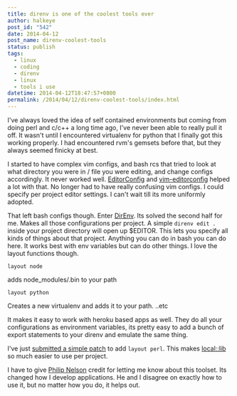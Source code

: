```yaml
---
title: direnv is one of the coolest tools ever
author: halkeye
post_id: "542"
date: 2014-04-12
post_name: direnv-coolest-tools
status: publish
tags:
  - linux
  - coding
  - direnv
  - linux
  - tools i use
datetime: 2014-04-12T18:47:57+0800
permalink: /2014/04/12/direnv-coolest-tools/index.html
---
```


I've always loved the idea of self contained environments but coming from doing perl and c/c++ a long time ago, I've never been able to really pull it off. It wasn't until I encountered virtualenv for python that I finally got this working properly. I had encountered rvm's gemsets before that, but they always seemed finicky at best.

I started to have complex vim configs, and bash rcs that tried to look at what directory you were in / file you were editing, and change configs accordingly. It never worked well. [EditorConfig](https://web.archive.org/web/20140517063108/http://editorconfig.org/) and [vim-editorconfig](https://web.archive.org/web/20141009221734/https://github.com/editorconfig/editorconfig-vim) helped a lot with that. No longer had to have really confusing vim configs. I could specify per project editor settings. I can't wait till its more uniformly adopted.

That left bash configs though. Enter [DirEnv](https://web.archive.org/web/20140407233802/http://direnv.net/). Its solved the second half for me. Makes all those configurations per project. A simple `direnv edit .` inside your project directory will open up $EDITOR. This lets you specify all kinds of things about that project. Anything you can do in bash you can do here. It works best with env variables but can do other things. I love the layout functions though.

```
layout node
```

adds node_modules/.bin to your path

```
layout python
```

Creates a new virtualenv and adds it to your path.
..etc

It makes it easy to work with heroku based apps as well. They do all your configurations as environment variables, its pretty easy to add a bunch of export statements to your direnv and emulate the same thing.

I've just [submitted a simple patch](https://github.com/zimbatm/direnv/pull/110) to add `layout perl`. This makes [local::lib](https://web.archive.org/web/20140407033545/http://search.cpan.org/dist/local-lib/lib/local/lib.pm) so much easier to use per project.

I have to give [Philip Nelson](https://pnelson.ca/) credit for letting me know about this toolset. Its changed how I develop applications. He and I disagree on exactly how to use it, but no matter how you do, it helps out.
